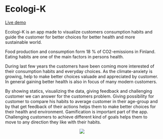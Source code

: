 # Ecologi-K 

[Live demo](http://ec2-18-184-116-86.eu-central-1.compute.amazonaws.com/)


Ecologi-K is an app made to visualize customers consumption habits and guide the customer for better choices for better health and more sustainable world.

Food production and consumption form 18 % of CO2-emissions in Finland. Eating habits are one of the main factors in persons health.

During last few years the customers have been coming more interested of their consumption habits and everyday choices. As the climate-anxiety is growing, help to make better choices valuade and appreciated by customer. In general gaining better health is also in focus of many modern customers.

By showing statics, visualizing the data, giving feedback and challenging customer we can answer for the customers problem. Giving possibility for customer to compare his habits to average customer in their age-group and by that get feedback of their actions helps them to make better choices for their health and environment. 
Gamification is important part of the app. Challenging customers to achieve different kind of goals helps them to move to any direction they like with their habits.

<p align="center">
<img src="https://s.nimbusweb.me/attachment/2301697/y3vkv1r8qtdw7bf17u9z/epfcYYUApyMNHu3w/screenshot-ec2-18-184-116-86.eu-central-1.compute.amazonaws.com-2018.11.25-09-30-05.png" />
 </p>
